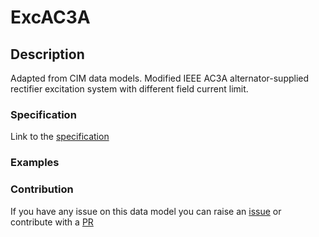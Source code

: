 # ExcAC3A

## Description 

Adapted from CIM data models. Modified IEEE AC3A alternator-supplied rectifier excitation system with different field current limit.
### Specification

Link to the [specification](https://smart-data-models.github.io/dataModel.EnergyCIM/ExcAC3A/doc/spec.md)
### Examples
### Contribution

 If you have any issue on this data model you can raise an [issue](https://github.com/smart-data-models/dataModel.EnergyCIM/issues)  or contribute with a [PR](https://github.com/smart-data-models/dataModel.EnergyCIM/pulls)